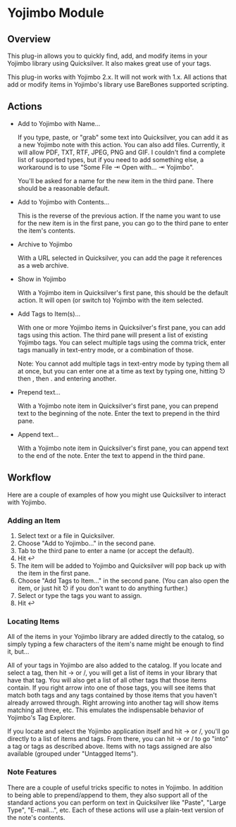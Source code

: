 <!--
This is the source for the extendedDescription in the Info.plist.
Documentation should be updated here, then converted to HTML and pasted into the plist file.
-->

# Yojimbo Module #

## Overview ##

This plug-in allows you to quickly find, add, and modify items in your Yojimbo library using Quicksilver. It also makes great use of your tags.

This plug-in works with Yojimbo 2.x. It will not work with 1.x. All actions that add or modify items in Yojimbo's library use BareBones supported scripting.

## Actions ##

* Add to Yojimbo with Name…
  
  If you type, paste, or "grab" some text into Quicksilver, you can add it as a new Yojimbo note with this action. You can also add files. Currently, it will allow PDF, TXT, RTF, JPEG, PNG and GIF. I couldn't find a complete list of supported types, but if you need to add something else, a workaround is to use "Some File ⇥ Open with… ⇥ Yojimbo".
  
  You'll be asked for a name for the new item in the third pane. There should be a reasonable default.

* Add to Yojimbo with Contents…
  
  This is the reverse of the previous action. If the name you want to use for the new item is in the first pane, you can go to the third pane to enter the item's contents.

* Archive to Yojimbo
  
  With a URL selected in Quicksilver, you can add the page it references as a web archive.

* Show in Yojimbo
  
  With a Yojimbo item in Quicksilver's first pane, this should be the default action. It will open (or switch to) Yojimbo with the item selected.

* Add Tags to Item(s)…
  
  With one or more Yojimbo items in Quicksilver's first pane, you can add tags using this action. The third pane will present a list of existing Yojimbo tags. You can select multiple tags using the comma trick, enter tags manually in text-entry mode, or a combination of those.
  
  Note: You cannot add multiple tags in text-entry mode by typing them all at once, but you can enter one at a time as text by typing one, hitting ⎋ then , then . and entering another.

* Prepend text…
  
  With a Yojimbo note item in Quicksilver's first pane, you can prepend text to the beginning of the note. Enter the text to prepend in the third pane.

* Append text…
  
  With a Yojimbo note item in Quicksilver's first pane, you can append text to the end of the note. Enter the text to append in the third pane.

## Workflow ##

Here are a couple of examples of how you might use Quicksilver to interact with Yojimbo.

### Adding an Item ###

  1. Select text or a file in Quicksilver.
  2. Choose "Add to Yojimbo…" in the second pane.
  3. Tab to the third pane to enter a name (or accept the default).
  4. Hit ↩
  5. The item will be added to Yojimbo and Quicksilver will pop back up with the item in the first pane.
  6. Choose "Add Tags to Item…" in the second pane. (You can also open the item, or just hit ⎋ if you don't want to do anything further.)
  7. Select or type the tags you want to assign.
  8. Hit ↩

### Locating Items ###

All of the items in your Yojimbo library are added directly to the catalog, so simply typing a few characters of the item's name might be enough to find it, but…

All of your tags in Yojimbo are also added to the catalog. If you locate and select a tag, then hit → or /, you will get a list of items in your library that have that tag. You will also get a list of all other tags that those items contain. If you right arrow into one of those tags, you will see items that match both tags and any tags contained by those items that you haven't already arrowed through. Right arrowing into another tag will show items matching all three, etc. This emulates the indispensable behavior of Yojimbo's Tag Explorer.

If you locate and select the Yojimbo application itself and hit → or /, you'll go directly to a list of items and tags. From there, you can hit → or / to go "into" a tag or tags as described above. Items with no tags assigned are also available (grouped under "Untagged Items").

### Note Features ###

There are a couple of useful tricks specific to notes in Yojimbo. In addition to being able to prepend/append to them, they also support all of the standard actions you can perform on text in Quicksilver like "Paste", "Large Type", "E-mail…", etc. Each of these actions will use a plain-text version of the note's contents.
